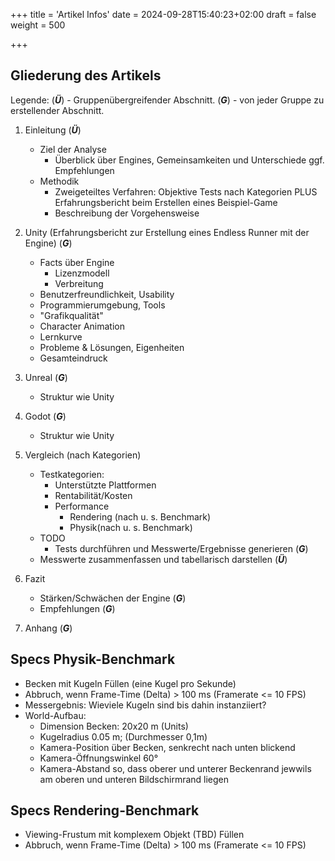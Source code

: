 +++
title = 'Artikel Infos'
date = 2024-09-28T15:40:23+02:00
draft = false
weight = 500

+++

## Gliederung des Artikels

Legende: (***Ü***) - Gruppenübergreifender Abschnitt. (***G***) - von jeder Gruppe zu erstellender Abschnitt.

1. Einleitung (***Ü***)
   - Ziel der Analyse
     - Überblick über Engines, Gemeinsamkeiten und Unterschiede ggf. Empfehlungen
   - Methodik
     - Zweigeteiltes Verfahren: Objektive Tests nach Kategorien PLUS Erfahrungsbericht beim Erstellen eines Beispiel-Game 
	 - Beschreibung der Vorgehensweise

2. Unity (Erfahrungsbericht zur Erstellung eines Endless Runner mit der Engine) (***G***)
   - Facts über Engine
     - Lizenzmodell
     - Verbreitung
   - Benutzerfreundlichkeit, Usability
   - Programmierumgebung, Tools
   - "Grafikqualität"
   - Character Animation
   - Lernkurve
   - Probleme & Lösungen, Eigenheiten
   - Gesamteindruck

3. Unreal (***G***)
   - Struktur wie Unity

4. Godot (***G***) 
   - Struktur wie Unity

5. Vergleich (nach Kategorien)
   - Testkategorien:
	 - Unterstützte Plattformen
	 - Rentabilität/Kosten 
	 - Performance
	   - Rendering (nach u. s. Benchmark)
	   - Physik(nach u. s. Benchmark)
    - TODO
      - Tests durchführen und Messwerte/Ergebnisse generieren (***G***)
 	 - Messwerte zusammenfassen und tabellarisch darstellen (***Ü***)

6. Fazit
   - Stärken/Schwächen der Engine (***G***)
   - Empfehlungen (***G***)

5. Anhang (***G***)


## Specs Physik-Benchmark

- Becken mit Kugeln Füllen (eine Kugel pro Sekunde)
- Abbruch, wenn Frame-Time (Delta) > 100 ms (Framerate <= 10 FPS)
- Messergebnis: Wieviele Kugeln sind bis dahin instanziiert?
- World-Aufbau:
	- Dimension Becken: 20x20 m (Units)
	- Kugelradius 0.05 m; (Durchmesser 0,1m)
	- Kamera-Position über Becken, senkrecht nach unten blickend
	- Kamera-Öffnungswinkel 60°
	- Kamera-Abstand so, dass oberer und unterer Beckenrand jewwils am oberen und unteren Bildschirmrand liegen


## Specs Rendering-Benchmark
- Viewing-Frustum mit komplexem Objekt (TBD) Füllen
- Abbruch, wenn Frame-Time (Delta) > 100 ms (Framerate <= 10 FPS)

 